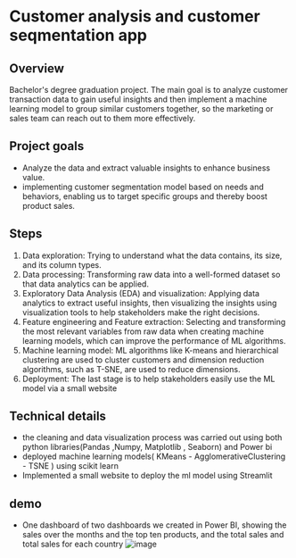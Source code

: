 
# Customer analysis and customer seqmentation app
## Overview
Bachelor's degree graduation project. The main goal is to analyze customer transaction data to gain useful insights and then implement a machine learning model to group similar customers together, so the marketing or sales team can reach out to them more effectively.
## Project goals
- Analyze the data and extract valuable insights to enhance business value.
- implementing customer segmentation model based on needs and behaviors, enabling us to target specific groups and thereby boost product sales.
## Steps
1. Data exploration: Trying to understand what the data contains, its size, and its column types.
2. Data processing: Transforming raw data into a well-formed dataset so that data analytics can be applied.
3. Exploratory Data Analysis (EDA) and visualization: Applying data analytics to extract useful insights, then visualizing the insights using visualization tools to help stakeholders make the right decisions.
4. Feature engineering and Feature extraction: Selecting and transforming the most relevant variables from raw data when creating machine learning models, which can improve the performance of ML algorithms.
5. Machine learning model: ML algorithms like K-means and hierarchical clustering are used to cluster customers and dimension reduction algorithms, such as T-SNE, are used to reduce dimensions.
6. Deployment: The last stage is to help stakeholders easily use the ML model via a small website 
## Technical details
- the cleaning and data visualization process was carried out using both python libraries(Pandas ,Numpy, Matplotlib , Seaborn) and Power bi
- deployed machine learning models( KMeans - AgglomerativeClustering - TSNE ) using scikit learn
- Implemented a small website to deploy the ml model using Streamlit
## demo
- One dashboard of two dashboards we created in Power BI, showing the sales over the months and the top ten products, and the total sales and total sales for each country
 ![image](https://user-images.githubusercontent.com/82019926/218533618-7e89d85b-2620-45da-bdab-eb1a6c86893a.png)










 







